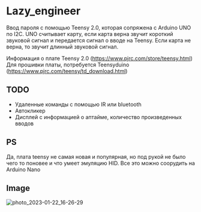Lazy_engineer
=============================
Ввод пароля с помощью Teensy 2.0, которая сопряжена с Arduino UNO по I2C. 
UNO считывает карту, если карта верна звучит короткий звуковой сигнал и передается сигнал о вводе на Teensy.
Если карта не верна, то звучит длинный звуковой сигнал.

Информация о плате Teensy 2.0 (https://www.pjrc.com/store/teensy.html)
Для прошивки платы, потребуется Teensyduino (https://www.pjrc.com/teensy/td_download.html)

TODO
------------

* Удаленные команды с помощью IR или bluetooth
* Автокликер
* Дисплей с информацией о аптайме, количество произведенных вводов


PS
------------
Да, плата teensy не самая новая и популярная, но под рукой не было чего то поновее и что умеет эмуляцию HID.
Все это можно соорудить на Arduino Nano


Image
------------

![photo_2023-01-22_16-26-29](https://user-images.githubusercontent.com/76087176/213908878-c0a9e1c7-ecf9-473e-82e2-9c6f1c31cc9e.jpg)

